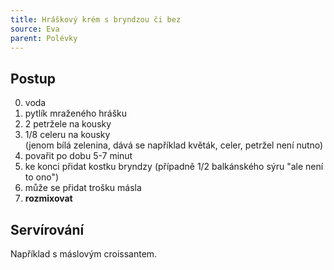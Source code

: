 ```yaml
---
title: Hráškový krém s bryndzou či bez
source: Eva
parent: Polévky
---
```


## Postup
0. voda
1. pytlík mraženého hrášku
2. 2 petržele na kousky
3. 1/8 celeru na kousky  
    (jenom bílá zelenina, dává se například květák, celer, petržel není nutno)
4. povařit po dobu 5-7 minut
5. ke konci přidat kostku bryndzy (případně 1/2 balkánského sýru "ale není to ono")
6. může se přidat trošku másla
7. **rozmixovat**



## Servírování
Například s máslovým croissantem.